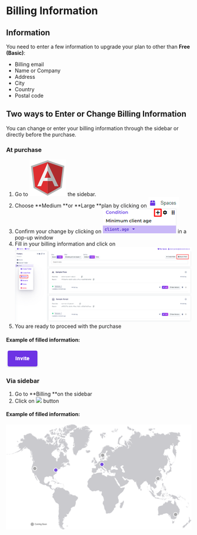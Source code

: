 # Billing Information

## Information

You need to enter a few information to upgrade your plan to other than **Free (Basic)**:

* Billing email
* Name or Company
* Address
* City
* Country
* Postal code

## Two ways to Enter or Change Billing Information

You can change or enter your billing information through the sidebar or directly before the purchase.

### At purchase

1. Go to ![](<../.gitbook/assets/image (19).png>) the sidebar.
2. Choose **Medium **or **Large **plan by clicking on  ![](<../.gitbook/assets/image (52).png>) 
3. Confirm your change by clicking on ![](<../.gitbook/assets/image (55).png>) in a pop-up window
4. Fill in your billing information and click on ![](<../.gitbook/assets/image (35).png>) 
5. You are ready to proceed with the purchase

#### Example of filled information:

![](<../.gitbook/assets/image (59).png>)

### Via sidebar

1. Go to **Billing **on the sidebar
2. Click on ![](<../.gitbook/assets/screenshoteasy-11- (1).png>) button

#### Example of filled information:

![](<../.gitbook/assets/image (129).png>)
